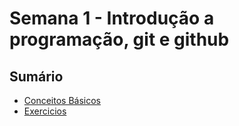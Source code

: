 # Semana 1 - Introdução a programação, git e github

## Sumário
- [Conceitos Básicos](conceitos-basicos.md)
- [Exercicios](exercicios/exercicios.md)